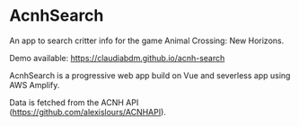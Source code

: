 # AcnhSearch

An app to search critter info for the game Animal Crossing: New Horizons.

Demo available: https://claudiabdm.github.io/acnh-search

AcnhSearch is a progressive web app build on Vue and severless app using AWS Amplify. 

Data is fetched from the ACNH API (https://github.com/alexislours/ACNHAPI).
